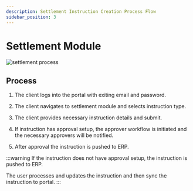 ```yaml
---
description: Settlement Instruction Creation Process Flow 
sidebar_position: 3
---
```


# Settlement Module

![settlement process](./img/Screenshot%202025-06-20%20at%202.26.54 PM.png)

## Process

1. The client logs into the portal with exiting email and password.

2. The client navigates to settlement module and selects instruction type.  

3. The client provides necessary instruction details and submit.

4. If instruction has approval setup, the approver workflow is initiated and the necessary approvers will be notified.  

5. After approval the instruction is pushed to ERP.  

:::warning
If the instruction does not have approval setup, the instruction is pushed to ERP.

The user processes and updates the instruction and then sync the instruction to portal.
:::
